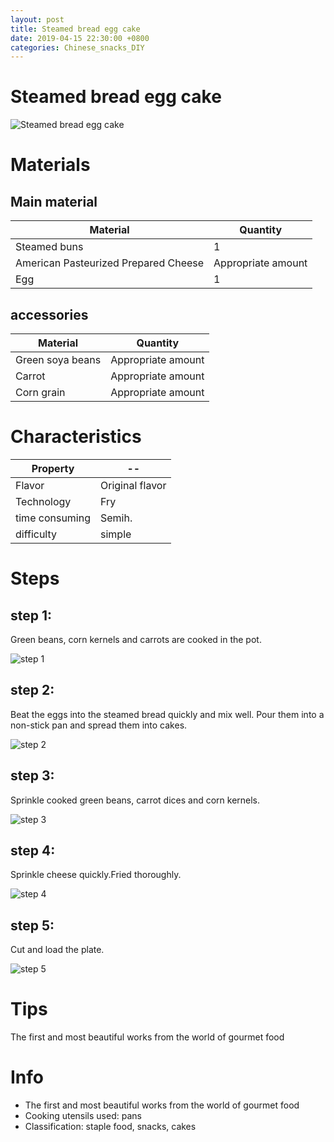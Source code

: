 ```yaml
---
layout: post
title: Steamed bread egg cake
date: 2019-04-15 22:30:00 +0800
categories: Chinese_snacks_DIY
---
```


# Steamed bread egg cake

![Steamed bread egg cake]({{site.baseurl}}/img/406447/406447.jpg)

# Materials


## Main material

Material|Quantity
--|--
Steamed buns|1
American Pasteurized Prepared Cheese|Appropriate amount
Egg|1

## accessories

Material|Quantity
--|--
Green soya beans|Appropriate amount
Carrot|Appropriate amount
Corn grain|Appropriate amount

# Characteristics

Property|--
--|--
Flavor|Original flavor
Technology|Fry
time consuming|Semih.
difficulty|simple

# Steps

## step 1:

Green beans, corn kernels and carrots are cooked in the pot.

![step 1]({{site.baseurl}}/img/406447/1.jpg)

## step 2:

Beat the eggs into the steamed bread quickly and mix well. Pour them into a non-stick pan and spread them into cakes.

![step 2]({{site.baseurl}}/img/406447/2.jpg)

## step 3:

Sprinkle cooked green beans, carrot dices and corn kernels.

![step 3]({{site.baseurl}}/img/406447/3.jpg)

## step 4:

Sprinkle cheese quickly.Fried thoroughly.

![step 4]({{site.baseurl}}/img/406447/4.jpg)

## step 5:

Cut and load the plate.

![step 5]({{site.baseurl}}/img/406447/5.jpg)

# Tips

The first and most beautiful works from the world of gourmet food

# Info

- The first and most beautiful works from the world of gourmet food
- Cooking utensils used: pans
- Classification: staple food, snacks, cakes
